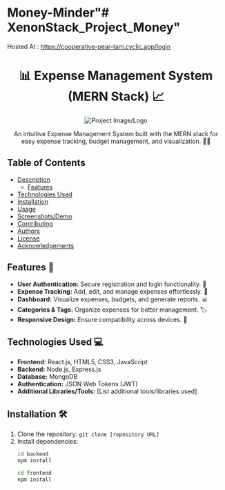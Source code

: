 # Money-Minder"# XenonStack_Project_Money" 


Hosted At : https://cooperative-pear-tam.cyclic.app/login


<!-- Title -->
<h1 align="center">📊 Expense Management System (MERN Stack) 📈</h1>

<!-- Description -->
<p align="center">
  <img src="path/to/your/project/image.png" alt="Project Image/Logo">
</p>

<!-- Brief Description -->
<p align="center">An intuitive Expense Management System built with the MERN stack for easy expense tracking, budget management, and visualization. 💸✨</p>

<!-- Badges -->
<p align="center">
  <!-- Add badges here -->
  <!-- Example: ![GitHub last commit](https://img.shields.io/github/last-commit/username/repo-name) -->
</p>

<!-- Table of Contents -->
## Table of Contents

- [Description](#description)
  - [Features](#features)
- [Technologies Used](#technologies-used)
- [Installation](#installation)
- [Usage](#usage)
- [Screenshots/Demo](#screenshotsdemo)
- [Contributing](#contributing)
- [Authors](#authors)
- [License](#license)
- [Acknowledgements](#acknowledgements)

<!-- Features -->
## Features 🚀

- **User Authentication:** Secure registration and login functionality. 🔐
- **Expense Tracking:** Add, edit, and manage expenses effortlessly. 📝
- **Dashboard:** Visualize expenses, budgets, and generate reports. 📊
- **Categories & Tags:** Organize expenses for better management. 🏷️
- **Responsive Design:** Ensure compatibility across devices. 📱

<!-- Technologies Used -->
## Technologies Used 💻

- **Frontend:** React.js, HTML5, CSS3, JavaScript
- **Backend:** Node.js, Express.js
- **Database:** MongoDB
- **Authentication:** JSON Web Tokens (JWT)
- **Additional Libraries/Tools:** [List additional tools/libraries used]

<!-- Installation -->
## Installation 🛠️

1. Clone the repository: `git clone [repository URL]`
2. Install dependencies:
   ```bash
   cd backend
   npm install
   
   cd frontend
   npm install
